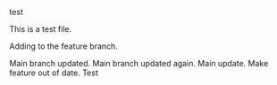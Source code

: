 test

This is a test file.

Adding to the feature branch.

Main branch updated.
Main branch updated again.
Main update.
Make feature out of date.
Test
